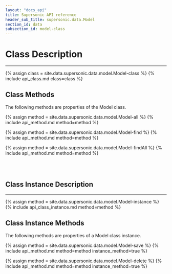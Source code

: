 ```yaml
---
layout: "docs_api"
title: Supersonic API reference
header_sub_title: supersonic.data.Model
section_id: data
subsection_id: model-class
---
```


<h1>Class Description</h1>
<hr>

{% assign class = site.data.supersonic.data.model.Model-class %}
{% include api_class.md class=class %}

<h2>Class Methods</h2>

The following methods are properties of the Model class.

{% assign method = site.data.supersonic.data.model.Model-all %}
{% include api_method.md method=method %}

{% assign method = site.data.supersonic.data.model.Model-find %}
{% include api_method.md method=method %}

{% assign method = site.data.supersonic.data.model.Model-findAll %}
{% include api_method.md method=method %}

<br><br>
<section id="model-instance">
<h1>Class Instance Description</h1>
<hr>

{% assign method = site.data.supersonic.data.model.Model-instance %}
{% include api_class_instance.md method=method %}

<h2>Class Instance Methods</h2>

The following methods are properties of a Model class instance.

{% assign method = site.data.supersonic.data.model.Model-save %}
{% include api_method.md method=method instance_method=true %}

{% assign method = site.data.supersonic.data.model.Model-delete %}
{% include api_method.md method=method instance_method=true %}
</section>

